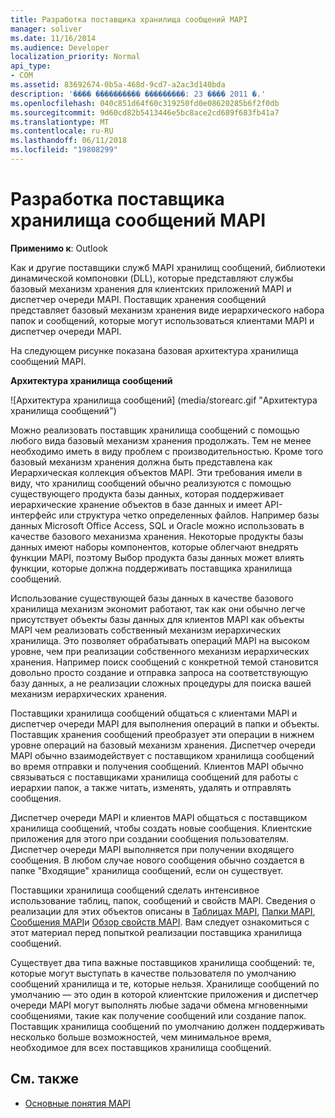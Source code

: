 ```yaml
---
title: Разработка поставщика хранилища сообщений MAPI
manager: soliver
ms.date: 11/16/2014
ms.audience: Developer
localization_priority: Normal
api_type:
- COM
ms.assetid: 83692674-0b5a-468d-9cd7-a2ac3d140bda
description: '���� ���������� ���������: 23 ���� 2011 �.'
ms.openlocfilehash: 040c851d64f60c319250fd0e08620285b6f2f0db
ms.sourcegitcommit: 9d60cd82b5413446e5bc8ace2cd689f683fb41a7
ms.translationtype: MT
ms.contentlocale: ru-RU
ms.lasthandoff: 06/11/2018
ms.locfileid: "19808299"
---
```

# <a name="developing-a-mapi-message-store-provider"></a>Разработка поставщика хранилища сообщений MAPI
  
**Применимо к**: Outlook 
  
Как и другие поставщики служб MAPI хранилищ сообщений, библиотеки динамической компоновки (DLL), которые представляют службы базовый механизм хранения для клиентских приложений MAPI и диспетчер очереди MAPI. Поставщик хранения сообщений представляет базовый механизм хранения виде иерархического набора папок и сообщений, которые могут использоваться клиентами MAPI и диспетчер очереди MAPI.
  
На следующем рисунке показана базовая архитектура хранилища сообщений MAPI.
  
**Архитектура хранилища сообщений**
  
![Архитектура хранилища сообщений] (media/storearc.gif "Архитектура хранилища сообщений")
  
Можно реализовать поставщик хранилища сообщений с помощью любого вида базовый механизм хранения продолжать. Тем не менее необходимо иметь в виду проблем с производительностью. Кроме того базовый механизм хранения должна быть представлена как Иерархическая коллекция объектов MAPI. Эти требования имели в виду, что хранилищ сообщений обычно реализуются с помощью существующего продукта базы данных, которая поддерживает иерархические хранение объектов в базе данных и имеет API-интерфейс или структура четко определенных файлов. Например базы данных Microsoft Office Access, SQL и Oracle можно использовать в качестве базового механизма хранения. Некоторые продукты базы данных имеют наборы компонентов, которые облегчают внедрять функции MAPI, поэтому Выбор продукта базы данных может влиять функции, которые должна поддерживать поставщика хранилища сообщений.
  
Использование существующей базы данных в качестве базового хранилища механизм экономит работают, так как они обычно легче присутствует объекты базы данных для клиентов MAPI как объекты MAPI чем реализовать собственный механизм иерархических хранилища. Это позволяет обрабатывать операций MAPI на высоком уровне, чем при реализации собственного механизм иерархических хранения. Например поиск сообщений с конкретной темой становится довольно просто создание и отправка запроса на соответствующую базу данных, а не реализации сложных процедуры для поиска вашей механизм иерархических хранения.
  
Поставщики хранилища сообщений общаться с клиентами MAPI и диспетчер очереди MAPI для выполнения операций в папки и объекты. Поставщик хранения сообщений преобразует эти операции в нижнем уровне операций на базовый механизм хранения. Диспетчер очереди MAPI обычно взаимодействует с поставщиком хранилища сообщений во время отправки и получения сообщений. Клиентов MAPI обычно связываться с поставщиками хранилища сообщений для работы с иерархии папок, а также читать, изменять, удалять и отправлять сообщения.
  
Диспетчер очереди MAPI и клиентов MAPI общаться с поставщиком хранилища сообщений, чтобы создать новые сообщения. Клиентские приложения для этого при создании сообщения пользователям. Диспетчер очереди MAPI выполняется при получении входящего сообщения. В любом случае нового сообщения обычно создается в папке "Входящие" хранилища сообщений, если он существует.
  
Поставщики хранилища сообщений сделать интенсивное использование таблиц, папок, сообщений и свойств MAPI. Сведения о реализации для этих объектов описаны в [Таблицах MAPI](mapi-tables.md), [Папки MAPI](mapi-folders.md), [Сообщения MAPI](mapi-messages.md)и [Обзор свойств MAPI](mapi-property-overview.md). Вам следует ознакомиться с этот материал перед попыткой реализации поставщика хранилища сообщений.
  
Существует два типа важные поставщиков хранилища сообщений: те, которые могут выступать в качестве пользователя по умолчанию сообщений хранилища и те, которые нельзя. Хранилище сообщений по умолчанию — это один в которой клиентские приложения и диспетчер очереди MAPI могут выполнять любые задачи обмена мгновенными сообщениями, такие как получение сообщений или создание папок. Поставщик хранилища сообщений по умолчанию должен поддерживать несколько больше возможностей, чем минимальное время, необходимое для всех поставщиков хранилища сообщений.
  
## <a name="see-also"></a>См. также

- [Основные понятия MAPI](mapi-concepts.md)

